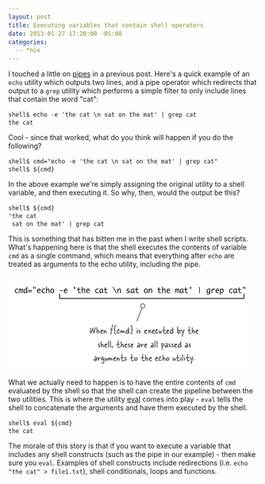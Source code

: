 ```yaml
---
layout: post
title: Executing variables that contain shell operators
date: 2013-01-27 17:20:00 -05:00
categories:
  -- *nix
---
```


I touched a little on [pipes](/2012/10/30/useless-cats/) in a previous post.
Here's a quick example of an `echo` utility which outputs two lines, and a pipe operator
which redirects that output to a `grep` utility which performs a simple filter to only include
lines that contain the word "cat":

    shell$ echo -e 'the cat \n sat on the mat' | grep cat
    the cat

Cool - since that worked, what do you think will happen if you do the following?

    shell$ cmd="echo -e 'the cat \n sat on the mat' | grep cat"
    shell$ ${cmd}

In the above example we're simply assigning the original utility to a
shell variable, and then executing it. So why, then, would the output be this?

    shell$ ${cmd}
    'the cat
     sat on the mat' | grep cat

This is something that has bitten me in the past when I write shell scripts. What's happening
here is that the shell executes the contents of variable `cmd` as a single command, which means that
everything after `echo` are treated as arguments to the echo utility, including the pipe.

![variable-execution](/images/variable-execution.png)

What we actually need to happen is to have the entire contents of `cmd` evaluated by the shell so that
the shell can create the pipeline between the two utilities. This is where the utility
[eval](http://www.unix.com/man-page/posix/1posix/eval/)
comes into play - `eval` tells the shell to concatenate the arguments and have them executed
by the shell.

    shell$ eval ${cmd}
    the cat

The morale of this story is that if you want to execute a variable that includes any shell constructs
(such as the pipe in our example) - then make sure you `eval`. Examples of shell constructs include
redirections (i.e. `echo "the cat" > file1.txt`), shell conditionals, loops and functions.
